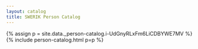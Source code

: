 ```yaml
---
layout: catalog
title: SWERIK Person Catalog
---
```

{% assign p = site.data._person-catalog.i-UdGnyRLxFm6LiCDBYWE7MV %}
{% include person-catalog.html p=p %}

